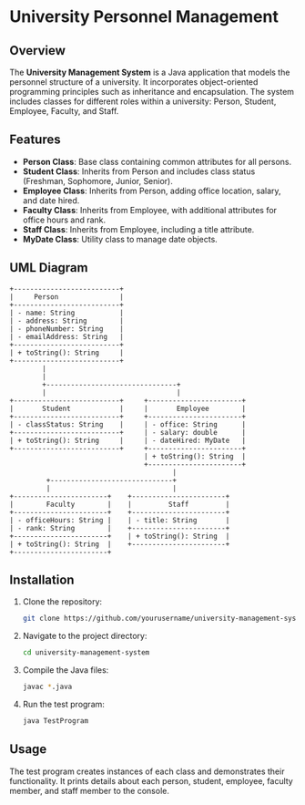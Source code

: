 # University Personnel Management

## Overview

The **University Management System** is a Java application that models the personnel structure of a university. It incorporates object-oriented programming principles such as inheritance and encapsulation. The system includes classes for different roles within a university: Person, Student, Employee, Faculty, and Staff.

## Features

- **Person Class**: Base class containing common attributes for all persons.
- **Student Class**: Inherits from Person and includes class status (Freshman, Sophomore, Junior, Senior).
- **Employee Class**: Inherits from Person, adding office location, salary, and date hired.
- **Faculty Class**: Inherits from Employee, with additional attributes for office hours and rank.
- **Staff Class**: Inherits from Employee, including a title attribute.
- **MyDate Class**: Utility class to manage date objects.

## UML Diagram

```
+--------------------------+
|     Person               |
+--------------------------+
| - name: String           |
| - address: String        |
| - phoneNumber: String    |
| - emailAddress: String   |
+--------------------------+
| + toString(): String     |
+--------------------------+
        |
        |
        +--------------------------------+
        |                                |
+--------------------------+     +-----------------------+
|       Student            |     |       Employee        |
+--------------------------+     +-----------------------+
| - classStatus: String    |     | - office: String      |
+--------------------------+     | - salary: double      |
| + toString(): String     |     | - dateHired: MyDate   |
+--------------------------+     +-----------------------+
                                 | + toString(): String  |
                                 +-----------------------+
                                        |
         +------------------------------+
         |                              |
+-----------------------+    +-----------------------+ 
|        Faculty        |    |         Staff         |
+-----------------------+    +-----------------------+ 
| - officeHours: String |    | - title: String       |
| - rank: String        |    +-----------------------+ 
+-----------------------+    | + toString(): String  |
| + toString(): String  |    +-----------------------+ 
+-----------------------+       
```

## Installation

1. Clone the repository:
   ```bash
   git clone https://github.com/yourusername/university-management-system.git
   ```
2. Navigate to the project directory:
   ```bash
   cd university-management-system
   ```
3. Compile the Java files:
   ```bash
   javac *.java
   ```
4. Run the test program:
   ```bash
   java TestProgram
   ```

## Usage

The test program creates instances of each class and demonstrates their functionality. It prints details about each person, student, employee, faculty member, and staff member to the console.
